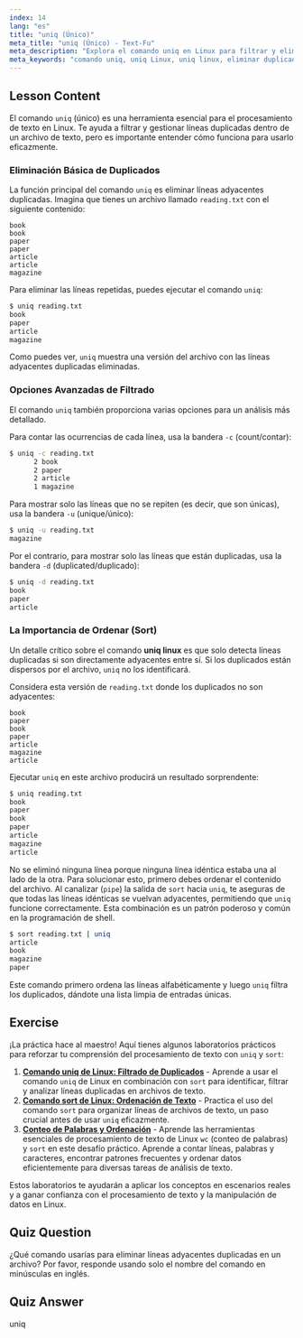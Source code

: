 ```yaml
---
index: 14
lang: "es"
title: "uniq (Único)"
meta_title: "uniq (Único) - Text-Fu"
meta_description: "Explora el comando uniq en Linux para filtrar y eliminar líneas adyacentes duplicadas de texto. Aprende a usar la herramienta uniq de Linux con opciones como -c, -u, -d y combínala con sort para un potente procesamiento de texto."
meta_keywords: "comando uniq, uniq Linux, uniq linux, eliminar duplicados, sort uniq, procesamiento de texto, limpieza de datos, tutorial Linux"
---
```


## Lesson Content

El comando `uniq` (único) es una herramienta esencial para el procesamiento de texto en Linux. Te ayuda a filtrar y gestionar líneas duplicadas dentro de un archivo de texto, pero es importante entender cómo funciona para usarlo eficazmente.

### Eliminación Básica de Duplicados

La función principal del comando `uniq` es eliminar líneas adyacentes duplicadas. Imagina que tienes un archivo llamado `reading.txt` con el siguiente contenido:

```plaintext
book
book
paper
paper
article
article
magazine
```

Para eliminar las líneas repetidas, puedes ejecutar el comando `uniq`:

```bash
$ uniq reading.txt
book
paper
article
magazine
```

Como puedes ver, `uniq` muestra una versión del archivo con las líneas adyacentes duplicadas eliminadas.

### Opciones Avanzadas de Filtrado

El comando `uniq` también proporciona varias opciones para un análisis más detallado.

Para contar las ocurrencias de cada línea, usa la bandera `-c` (count/contar):

```bash
$ uniq -c reading.txt
      2 book
      2 paper
      2 article
      1 magazine
```

Para mostrar solo las líneas que no se repiten (es decir, que son únicas), usa la bandera `-u` (unique/único):

```bash
$ uniq -u reading.txt
magazine
```

Por el contrario, para mostrar solo las líneas que están duplicadas, usa la bandera `-d` (duplicated/duplicado):

```bash
$ uniq -d reading.txt
book
paper
article
```

### La Importancia de Ordenar (Sort)

Un detalle crítico sobre el comando **uniq linux** es que solo detecta líneas duplicadas si son directamente adyacentes entre sí. Si los duplicados están dispersos por el archivo, `uniq` no los identificará.

Considera esta versión de `reading.txt` donde los duplicados no son adyacentes:

```plaintext
book
paper
book
paper
article
magazine
article
```

Ejecutar `uniq` en este archivo producirá un resultado sorprendente:

```bash
$ uniq reading.txt
book
paper
book
paper
article
magazine
article
```

No se eliminó ninguna línea porque ninguna línea idéntica estaba una al lado de la otra. Para solucionar esto, primero debes ordenar el contenido del archivo. Al canalizar (`pipe`) la salida de `sort` hacia `uniq`, te aseguras de que todas las líneas idénticas se vuelvan adyacentes, permitiendo que `uniq` funcione correctamente. Esta combinación es un patrón poderoso y común en la programación de shell.

```bash
$ sort reading.txt | uniq
article
book
magazine
paper
```

Este comando primero ordena las líneas alfabéticamente y luego `uniq` filtra los duplicados, dándote una lista limpia de entradas únicas.

## Exercise

¡La práctica hace al maestro! Aquí tienes algunos laboratorios prácticos para reforzar tu comprensión del procesamiento de texto con `uniq` y `sort`:

1. **[Comando uniq de Linux: Filtrado de Duplicados](https://labex.io/es/labs/linux-linux-uniq-command-duplicate-filtering-219199)** - Aprende a usar el comando `uniq` de Linux en combinación con `sort` para identificar, filtrar y analizar líneas duplicadas en archivos de texto.
2. **[Comando sort de Linux: Ordenación de Texto](https://labex.io/es/labs/linux-linux-sort-command-text-sorting-219196)** - Practica el uso del comando `sort` para organizar líneas de archivos de texto, un paso crucial antes de usar `uniq` eficazmente.
3. **[Conteo de Palabras y Ordenación](https://labex.io/es/labs/linux-word-count-and-sorting-388125)** - Aprende las herramientas esenciales de procesamiento de texto de Linux `wc` (conteo de palabras) y `sort` en este desafío práctico. Aprende a contar líneas, palabras y caracteres, encontrar patrones frecuentes y ordenar datos eficientemente para diversas tareas de análisis de texto.

Estos laboratorios te ayudarán a aplicar los conceptos en escenarios reales y a ganar confianza con el procesamiento de texto y la manipulación de datos en Linux.

## Quiz Question

¿Qué comando usarías para eliminar líneas adyacentes duplicadas en un archivo? Por favor, responde usando solo el nombre del comando en minúsculas en inglés.

## Quiz Answer

uniq
